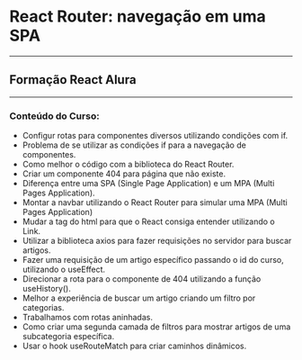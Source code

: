 # React Router: navegação em uma SPA

---

## Formação React Alura

---

### Conteúdo do Curso:

- Configur rotas para componentes diversos utilizando condições com if.
- Problema de se utilizar as condições if para a navegação de componentes.
- Como melhor o código com a biblioteca do React Router.
- Criar um componente 404 para página que não existe.
- Diferença entre uma SPA (Single Page Application) e um MPA (Multi Pages Application).
- Montar a navbar utilizando o React Router para simular uma MPA (Multi Pages Application)
- Mudar a tag <a> do html para que o React consiga entender utilizando o Link.
- Utilizar a biblioteca axios para fazer requisições no servidor para buscar artigos.
- Fazer uma requisição de um artigo específico passando o id do curso, utilizando o useEffect.
- Direcionar a rota para o componente de 404 utilizando a função useHistory().
- Melhor a experiência de buscar um artigo criando um filtro por categorias.
- Trabalhamos com rotas aninhadas.
- Como criar uma segunda camada de filtros para mostrar artigos de uma subcategoria específica.
- Usar o hook useRouteMatch para criar caminhos dinâmicos.
